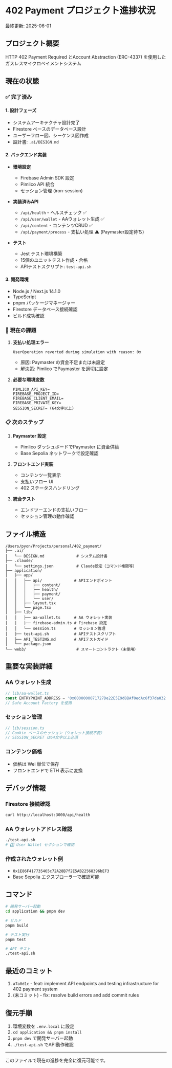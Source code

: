 # 402 Payment プロジェクト進捗状況

最終更新: 2025-06-01

## プロジェクト概要
HTTP 402 Payment Required とAccount Abstraction (ERC-4337) を使用したガスレスマイクロペイメントシステム

## 現在の状態

### ✅ 完了済み

#### 1. 設計フェーズ
- システムアーキテクチャ設計完了
- Firestore ベースのデータベース設計
- ユーザーフロー図、シーケンス図作成
- 設計書: `.ai/DESIGN.md`

#### 2. バックエンド実装
- **環境設定**
  - Firebase Admin SDK 設定
  - Pimlico API 統合
  - セッション管理 (iron-session)
  
- **実装済みAPI**
  - `/api/health` - ヘルスチェック ✅
  - `/api/user/wallet` - AAウォレット生成 ✅
  - `/api/content` - コンテンツCRUD ✅
  - `/api/payment/process` - 支払い処理 ⚠️ (Paymaster設定待ち)

- **テスト**
  - Jest テスト環境構築
  - 15個のユニットテスト作成・合格
  - APIテストスクリプト: `test-api.sh`

#### 3. 開発環境
- Node.js / Next.js 14.1.0
- TypeScript
- pnpm パッケージマネージャー
- Firestore データベース接続確認
- ビルド成功確認

### 🚧 現在の課題

1. **支払い処理エラー**
   ```
   UserOperation reverted during simulation with reason: 0x
   ```
   - 原因: Paymaster の資金不足または未設定
   - 解決策: Pimlico でPaymaster を適切に設定

2. **必要な環境変数**
   ```env
   PIMLICO_API_KEY=
   FIREBASE_PROJECT_ID=
   FIREBASE_CLIENT_EMAIL=
   FIREBASE_PRIVATE_KEY=
   SESSION_SECRET= (64文字以上)
   ```

### 📋 次のステップ

1. **Paymaster 設定**
   - Pimlico ダッシュボードでPaymaster に資金供給
   - Base Sepolia ネットワークで設定確認

2. **フロントエンド実装**
   - コンテンツ一覧表示
   - 支払いフロー UI
   - 402 ステータスハンドリング

3. **統合テスト**
   - エンドツーエンドの支払いフロー
   - セッション管理の動作確認

## ファイル構造

```
/Users/pyon/Projects/personal/402_payment/
├── .ai/
│   └── DESIGN.md              # システム設計書
├── .claude/
│   └── settings.json          # Claude設定（コマンド権限等）
├── application/
│   ├── app/
│   │   ├── api/              # APIエンドポイント
│   │   │   ├── content/
│   │   │   ├── health/
│   │   │   ├── payment/
│   │   │   └── user/
│   │   ├── layout.tsx
│   │   └── page.tsx
│   ├── lib/
│   │   ├── aa-wallet.ts      # AA ウォレット実装
│   │   ├── firebase-admin.ts # Firebase 設定
│   │   └── session.ts        # セッション管理
│   ├── test-api.sh           # APIテストスクリプト
│   ├── API_TESTING.md        # APIテストガイド
│   └── package.json
└── web3/                      # スマートコントラクト（未使用）
```

## 重要な実装詳細

### AA ウォレット生成
```typescript
// lib/aa-wallet.ts
const ENTRYPOINT_ADDRESS = '0x0000000071727De22E5E9d8BAf0edAc6f37da032' as const; // EntryPoint v0.7
// Safe Account Factory を使用
```

### セッション管理
```typescript
// lib/session.ts
// Cookie ベースのセッション（ウォレット接続不要）
// SESSION_SECRET は64文字以上必須
```

### コンテンツ価格
- 価格は Wei 単位で保存
- フロントエンドで ETH 表示に変換

## デバッグ情報

### Firestore 接続確認
```bash
curl http://localhost:3000/api/health
```

### AA ウォレットアドレス確認
```bash
./test-api.sh
# 2️⃣ User Wallet セクションで確認
```

### 作成されたウォレット例
- `0x1E86F417735465c72A28B7f2E5AB22568396bEF3`
- Base Sepolia エクスプローラーで確認可能

## コマンド

```bash
# 開発サーバー起動
cd application && pnpm dev

# ビルド
pnpm build

# テスト実行
pnpm test

# API テスト
./test-api.sh
```

## 最近のコミット

1. `a7a0d1c` - feat: implement API endpoints and testing infrastructure for 402 payment system
2. (未コミット) - fix: resolve build errors and add commit rules

## 復元手順

1. 環境変数を `.env.local` に設定
2. `cd application && pnpm install`
3. `pnpm dev` で開発サーバー起動
4. `./test-api.sh` でAPI動作確認

---
このファイルで現在の進捗を完全に復元可能です。